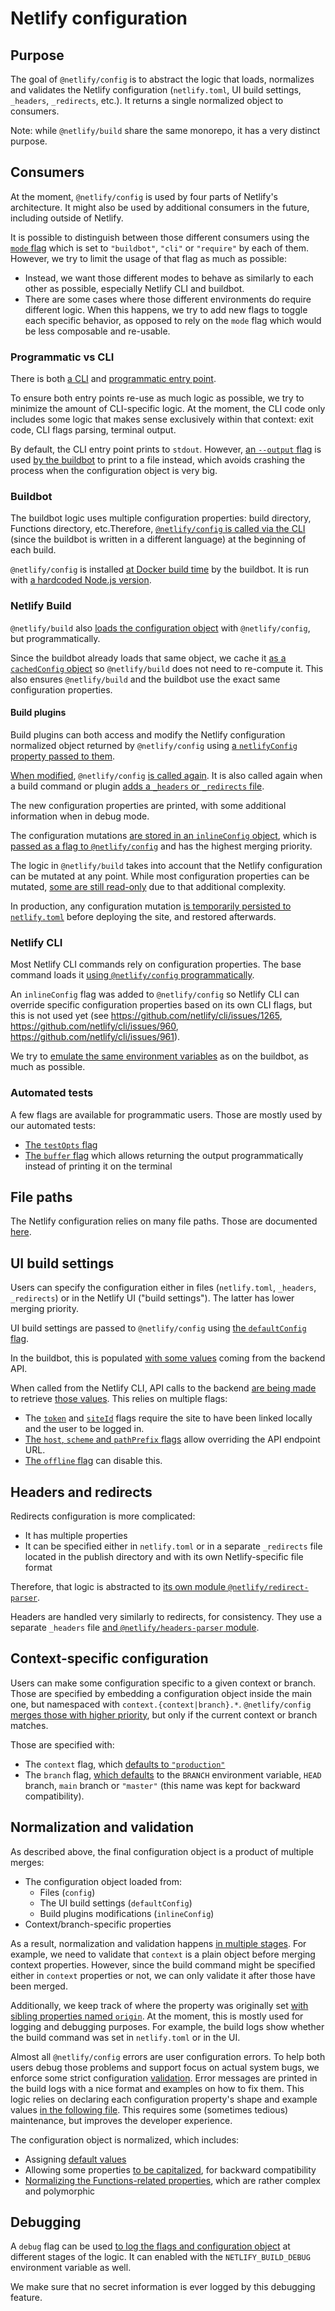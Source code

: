 # Netlify configuration

## Purpose

The goal of `@netlify/config` is to abstract the logic that loads, normalizes and validates the Netlify configuration
(`netlify.toml`, UI build settings, `_headers`, `_redirects`, etc.). It returns a single normalized object to consumers.

Note: while `@netlify/build` share the same monorepo, it has a very distinct purpose.

## Consumers

At the moment, `@netlify/config` is used by four parts of Netlify's architecture. It might also be used by additional
consumers in the future, including outside of Netlify.

It is possible to distinguish between those different consumers using the [`mode` flag](../README.md#mode) which is set
to `"buildbot"`, `"cli"` or `"require"` by each of them. However, we try to limit the usage of that flag as much as
possible:

- Instead, we want those different modes to behave as similarly to each other as possible, especially Netlify CLI and
  buildbot.
- There are some cases where those different environments do require different logic. When this happens, we try to add
  new flags to toggle each specific behavior, as opposed to rely on the `mode` flag which would be less composable and
  re-usable.

### Programmatic vs CLI

There is both
[a CLI](https://github.com/netlify/build/blob/558fe8869f47ecc84d05bd4d26d32df00f47a3b9/packages/config/src/bin/main.js#L16)
and
[programmatic entry point](https://github.com/netlify/build/blob/558fe8869f47ecc84d05bd4d26d32df00f47a3b9/packages/config/src/main.js#L30).

To ensure both entry points re-use as much logic as possible, we try to minimize the amount of CLI-specific logic. At
the moment, the CLI code only includes some logic that makes sense exclusively within that context: exit code, CLI flags
parsing, terminal output.

By default, the CLI entry point prints to `stdout`. However,
[an `--output` flag](https://github.com/netlify/build/blob/558fe8869f47ecc84d05bd4d26d32df00f47a3b9/packages/config/src/bin/main.js#L38)
is used
[by the buildbot](https://github.com/netlify/buildbot/blob/b6c6fc159f077f5dbda69ceb17363960232243fe/bot/configuration.go#L129)
to print to a file instead, which avoids crashing the process when the configuration object is very big.

### Buildbot

The buildbot logic uses multiple configuration properties: build directory, Functions directory, etc.Therefore,
[`@netlify/config` is called via the CLI](https://github.com/netlify/buildbot/blob/b6c6fc159f077f5dbda69ceb17363960232243fe/bot/configuration.go#L120)
(since the buildbot is written in a different language) at the beginning of each build.

`@netlify/config` is installed
[at Docker build time](https://github.com/netlify/buildbot/blob/b6c6fc159f077f5dbda69ceb17363960232243fe/package.json#L12)
by the buildbot. It is run with
[a hardcoded Node.js version](https://github.com/netlify/buildbot/blob/b6c6fc159f077f5dbda69ceb17363960232243fe/script/install-nvm.sh#L16).

### Netlify Build

`@netlify/build` also
[loads the configuration object](https://github.com/netlify/build/blob/558fe8869f47ecc84d05bd4d26d32df00f47a3b9/packages/build/src/core/config.js#L107)
with `@netlify/config`, but programmatically.

Since the buildbot already loads that same object, we cache it
[as a `cachedConfig` object](https://github.com/netlify/buildbot/blob/b6c6fc159f077f5dbda69ceb17363960232243fe/script/run-build.sh#L75)
so `@netlify/build` does not need to re-compute it. This also ensures `@netlify/build` and the buildbot use the exact
same configuration properties.

#### Build plugins

Build plugins can both access and modify the Netlify configuration normalized object returned by `@netlify/config` using
[a `netlifyConfig` property passed to them](https://github.com/netlify/build/blob/558fe8869f47ecc84d05bd4d26d32df00f47a3b9/packages/build/src/plugins/child/run.js#L16).

[When modified](https://github.com/netlify/build/blob/558fe8869f47ecc84d05bd4d26d32df00f47a3b9/packages/build/src/plugins/child/diff.js#L21),
`@netlify/config`
[is called again](https://github.com/netlify/build/blob/558fe8869f47ecc84d05bd4d26d32df00f47a3b9/packages/build/src/core/config.js#L126).
It is also called again when a build command or plugin
[adds a `_headers` or `_redirects` file](https://github.com/netlify/build/blob/558fe8869f47ecc84d05bd4d26d32df00f47a3b9/packages/build/src/steps/update_config.js#L59).

The new configuration properties are printed, with some additional information when in debug mode.

The configuration mutations
[are stored in an `inlineConfig` object](https://github.com/netlify/build/blob/558fe8869f47ecc84d05bd4d26d32df00f47a3b9/packages/config/src/mutations/apply.js#L14),
which is
[passed as a flag to `@netlify/config`](https://github.com/netlify/build/blob/558fe8869f47ecc84d05bd4d26d32df00f47a3b9/packages/build/src/steps/update_config.js#L13)
and has the highest merging priority.

The logic in `@netlify/build` takes into account that the Netlify configuration can be mutated at any point. While most
configuration properties can be mutated,
[some are still read-only](https://github.com/netlify/build/blob/558fe8869f47ecc84d05bd4d26d32df00f47a3b9/packages/config/src/mutations/apply.js#L52)
due to that additional complexity.

In production, any configuration mutation
[is temporarily persisted to `netlify.toml`](https://github.com/netlify/build/blob/558fe8869f47ecc84d05bd4d26d32df00f47a3b9/packages/config/src/mutations/update.js#L17)
before deploying the site, and restored afterwards.

### Netlify CLI

Most Netlify CLI commands rely on configuration properties. The base command loads it
[using `@netlify/config` programmatically](https://github.com/netlify/cli/blob/f87d9e6e1749bedaabaace3dae98ca1ed6d84fd6/src/commands/base-command.js#L474).

An `inlineConfig` flag was added to `@netlify/config` so Netlify CLI can override specific configuration properties
based on its own CLI flags, but this is not used yet (see <https://github.com/netlify/cli/issues/1265>,
<https://github.com/netlify/cli/issues/960>, <https://github.com/netlify/cli/issues/961>).

We try to
[emulate the same environment variables](https://github.com/netlify/build/blob/558fe8869f47ecc84d05bd4d26d32df00f47a3b9/packages/config/src/env/main.js#L13)
as on the buildbot, as much as possible.

### Automated tests

A few flags are available for programmatic users. Those are mostly used by our automated tests:

- [The `testOpts` flag](https://github.com/netlify/build/blob/558fe8869f47ecc84d05bd4d26d32df00f47a3b9/packages/config/src/bin/flags.js#L153)
- [The `buffer` flag](https://github.com/netlify/build/blob/558fe8869f47ecc84d05bd4d26d32df00f47a3b9/packages/config/src/bin/flags.js#L166)
  which allows returning the output programmatically instead of printing it on the terminal

## File paths

The Netlify configuration relies on many file paths. Those are documented [here](file_paths.md).

## UI build settings

Users can specify the configuration either in files (`netlify.toml`, `_headers`, `_redirects`) or in the Netlify UI
("build settings"). The latter has lower merging priority.

UI build settings are passed to `@netlify/config` using
[the `defaultConfig` flag](https://github.com/netlify/build/blob/558fe8869f47ecc84d05bd4d26d32df00f47a3b9/packages/config/src/default.js#L6).

In the buildbot, this is populated
[with some values](https://github.com/netlify/buildbot/blob/7383bb8971c718de9618a700ec5049cb71af7102/bot/buildbot.go#L135-L144)
coming from the backend API.

When called from the Netlify CLI, API calls to the backend
[are being made](https://github.com/netlify/build/blob/558fe8869f47ecc84d05bd4d26d32df00f47a3b9/packages/config/src/api/site_info.js#L24)
to retrieve
[those values](https://github.com/netlify/build/blob/558fe8869f47ecc84d05bd4d26d32df00f47a3b9/packages/config/src/api/build_settings.js#L7).
This relies on multiple flags:

- The
  [`token`](https://github.com/netlify/build/blob/558fe8869f47ecc84d05bd4d26d32df00f47a3b9/packages/config/src/api/client.js#L7)
  and
  [`siteId`](https://github.com/netlify/build/blob/558fe8869f47ecc84d05bd4d26d32df00f47a3b9/packages/config/src/api/site_info.js#L30)
  flags require the site to have been linked locally and the user to be logged in.
- [The `host`, `scheme` and `pathPrefix` flags](https://github.com/netlify/build/blob/558fe8869f47ecc84d05bd4d26d32df00f47a3b9/packages/config/src/api/client.js#L12)
  allow overriding the API endpoint URL.
- [The `offline` flag](https://github.com/netlify/build/blob/558fe8869f47ecc84d05bd4d26d32df00f47a3b9/packages/config/src/api/client.js#L7)
  can disable this.

## Headers and redirects

Redirects configuration is more complicated:

- It has multiple properties
- It can be specified either in `netlify.toml` or in a separate `_redirects` file located in the publish directory and
  with its own Netlify-specific file format

Therefore, that logic is abstracted to [its own module `@netlify/redirect-parser`](../../redirect-parser).

Headers are handled very similarly to redirects, for consistency. They use a separate `_headers` file
[and `@netlify/headers-parser` module](../../headers-parser).

## Context-specific configuration

Users can make some configuration specific to a given context or branch. Those are specified by embedding a
configuration object inside the main one, but namespaced with `context.{context|branch}.*`. `@netlify/config`
[merges those with higher priority](https://github.com/netlify/build/blob/558fe8869f47ecc84d05bd4d26d32df00f47a3b9/packages/config/src/context.js#L28),
but only if the current context or branch matches.

Those are specified with:

- The `context` flag, which
  [defaults to `"production"`](https://github.com/netlify/build/blob/558fe8869f47ecc84d05bd4d26d32df00f47a3b9/packages/config/src/options/main.js#L42)
- The `branch` flag,
  [which defaults](https://github.com/netlify/build/blob/558fe8869f47ecc84d05bd4d26d32df00f47a3b9/packages/config/src/options/branch.js#L9)
  to the `BRANCH` environment variable, `HEAD` branch, `main` branch or `"master"` (this name was kept for backward
  compatibility).

## Normalization and validation

As described above, the final configuration object is a product of multiple merges:

- The configuration object loaded from:
  - Files (`config`)
  - The UI build settings (`defaultConfig`)
  - Build plugins modifications (`inlineConfig`)
- Context/branch-specific properties

As a result, normalization and validation happens
[in multiple stages](https://github.com/netlify/build/blob/558fe8869f47ecc84d05bd4d26d32df00f47a3b9/packages/config/src/main.js#L259).
For example, we need to validate that `context` is a plain object before merging context properties. However, since the
build command might be specified either in `context` properties or not, we can only validate it after those have been
merged.

Additionally, we keep track of where the property was originally set
[with sibling properties named `origin`](https://github.com/netlify/build/blob/558fe8869f47ecc84d05bd4d26d32df00f47a3b9/packages/config/src/origin.js#L11).
At the moment, this is mostly used for logging and debugging purposes. For example, the build logs show whether the
build command was set in `netlify.toml` or in the UI.

Almost all `@netlify/config` errors are user configuration errors. To help both users debug those problems and support
focus on actual system bugs, we enforce some strict configuration
[validation](https://github.com/netlify/build/blob/558fe8869f47ecc84d05bd4d26d32df00f47a3b9/packages/config/src/validate/validations.js#L40).
Error messages are printed in the build logs with a nice format and examples on how to fix them. This logic relies on
declaring each configuration property's shape and example values
[in the following file](https://github.com/netlify/build/blob/558fe8869f47ecc84d05bd4d26d32df00f47a3b9/packages/config/src/validate/validations.js#L40).
This requires some (sometimes tedious) maintenance, but improves the developer experience.

The configuration object is normalized, which includes:

- Assigning
  [default values](https://github.com/netlify/build/blob/558fe8869f47ecc84d05bd4d26d32df00f47a3b9/packages/config/src/normalize.js#L22-L32)
- Allowing some properties
  [to be capitalized](https://github.com/netlify/build/blob/558fe8869f47ecc84d05bd4d26d32df00f47a3b9/packages/config/src/case.js#L2),
  for backward compatibility
- [Normalizing the Functions-related properties](https://github.com/netlify/build/blob/558fe8869f47ecc84d05bd4d26d32df00f47a3b9/packages/config/src/functions_config.js#L11),
  which are rather complex and polymorphic

## Debugging

A `debug` flag can be used
[to log the flags and configuration object](https://github.com/netlify/build/blob/558fe8869f47ecc84d05bd4d26d32df00f47a3b9/packages/config/src/log/main.js#L6)
at different stages of the logic. It can enabled with the `NETLIFY_BUILD_DEBUG` environment variable as well.

We make sure that no secret information is ever logged by this debugging feature.
